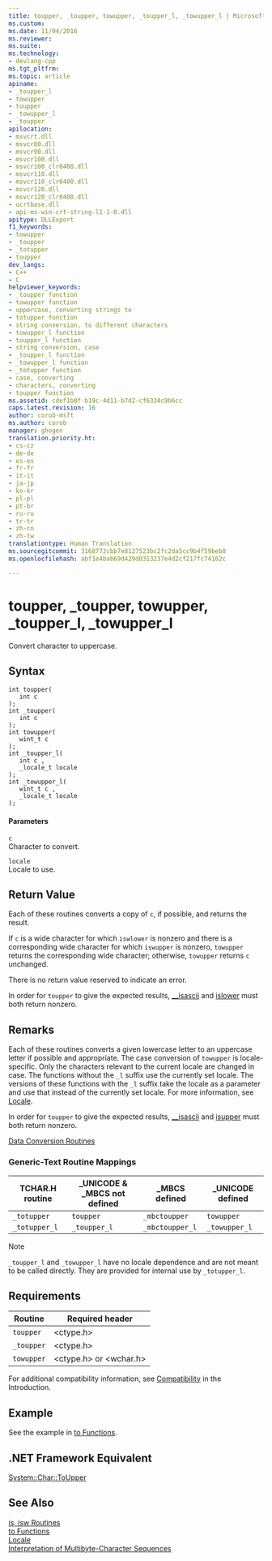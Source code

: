 ```yaml
---
title: toupper, _toupper, towupper, _toupper_l, _towupper_l | Microsoft Docs
ms.custom: 
ms.date: 11/04/2016
ms.reviewer: 
ms.suite: 
ms.technology:
- devlang-cpp
ms.tgt_pltfrm: 
ms.topic: article
apiname:
- _toupper_l
- towupper
- toupper
- _towupper_l
- _toupper
apilocation:
- msvcrt.dll
- msvcr80.dll
- msvcr90.dll
- msvcr100.dll
- msvcr100_clr0400.dll
- msvcr110.dll
- msvcr110_clr0400.dll
- msvcr120.dll
- msvcr120_clr0400.dll
- ucrtbase.dll
- api-ms-win-crt-string-l1-1-0.dll
apitype: DLLExport
f1_keywords:
- towupper
- _toupper
- _totupper
- toupper
dev_langs:
- C++
- C
helpviewer_keywords:
- _toupper function
- towupper function
- uppercase, converting strings to
- totupper function
- string conversion, to different characters
- towupper_l function
- toupper_l function
- string conversion, case
- _toupper_l function
- _towupper_l function
- _totupper function
- case, converting
- characters, converting
- toupper function
ms.assetid: cdef1b0f-b19c-4d11-b7d2-cf6334c9b6cc
caps.latest.revision: 16
author: corob-msft
ms.author: corob
manager: ghogen
translation.priority.ht:
- cs-cz
- de-de
- es-es
- fr-fr
- it-it
- ja-jp
- ko-kr
- pl-pl
- pt-br
- ru-ru
- tr-tr
- zh-cn
- zh-tw
translationtype: Human Translation
ms.sourcegitcommit: 3168772cbb7e8127523bc2fc2da5cc9b4f59beb8
ms.openlocfilehash: abf1e4bab69d429d0313237e4d2cf217fc74162c

---
```

# toupper, _toupper, towupper, _toupper_l, _towupper_l
Convert character to uppercase.  
  
## Syntax  
  
```  
int toupper(  
   int c   
);  
int _toupper(  
   int c   
);  
int towupper(  
   wint_t c   
);  
int _toupper_l(  
   int c ,  
   _locale_t locale  
);  
int _towupper_l(  
   wint_t c ,  
   _locale_t locale  
);  
```  
  
#### Parameters  
 `c`  
 Character to convert.  
  
 `locale`  
 Locale to use.  
  
## Return Value  
 Each of these routines converts a copy of `c`, if possible, and returns the result.  
  
 If `c` is a wide character for which `iswlower` is nonzero and there is a corresponding wide character for which `iswupper` is nonzero, `towupper` returns the corresponding wide character; otherwise, `towupper` returns `c` unchanged.  
  
 There is no return value reserved to indicate an error.  
  
 In order for `toupper` to give the expected results, [__isascii](../../c-runtime-library/reference/isascii-isascii-iswascii.md) and [islower](../../c-runtime-library/reference/islower-iswlower-islower-l-iswlower-l.md) must both return nonzero.  
  
## Remarks  
 Each of these routines converts a given lowercase letter to an uppercase letter if possible and appropriate. The case conversion of `towupper` is locale-specific. Only the characters relevant to the current locale are changed in case. The functions without the `_l` suffix use the currently set locale. The versions of these functions with the `_l` suffix take the locale as a parameter and use that instead of the currently set locale. For more information, see [Locale](../../c-runtime-library/locale.md).  
  
 In order for `toupper` to give the expected results, [__isascii](../../c-runtime-library/reference/isascii-isascii-iswascii.md) and [isupper](../../c-runtime-library/reference/isupper-isupper-l-iswupper-iswupper-l.md) must both return nonzero.  
  
 [Data Conversion Routines](../../c-runtime-library/data-conversion.md)  
  
### Generic-Text Routine Mappings  
  
|TCHAR.H routine|_UNICODE & _MBCS not defined|_MBCS defined|_UNICODE defined|  
|---------------------|------------------------------------|--------------------|-----------------------|  
|`_totupper`|`toupper`|`_mbctoupper`|`towupper`|  
|`_totupper_l`|`_toupper_l`|`_mbctoupper_l`|`_towupper_l`|  
  
> [!NOTE]
>  `_toupper_l` and `_towupper_l` have no locale dependence and are not meant to be called directly. They are provided for internal use by `_totupper_l`.  
  
## Requirements  
  
|Routine|Required header|  
|-------------|---------------------|  
|`toupper`|\<ctype.h>|  
|`_toupper`|\<ctype.h>|  
|`towupper`|\<ctype.h> or \<wchar.h>|  
  
 For additional compatibility information, see [Compatibility](../../c-runtime-library/compatibility.md) in the Introduction.  
  
## Example  
 See the example in [to Functions](../../c-runtime-library/to-functions.md).  
  
## .NET Framework Equivalent  
 [System::Char::ToUpper](https://msdn.microsoft.com/en-us/library/system.char.toupper.aspx)  
  
## See Also  
 [is, isw Routines](../../c-runtime-library/is-isw-routines.md)   
 [to Functions](../../c-runtime-library/to-functions.md)   
 [Locale](../../c-runtime-library/locale.md)   
 [Interpretation of Multibyte-Character Sequences](../../c-runtime-library/interpretation-of-multibyte-character-sequences.md)


<!--HONumber=Jan17_HO1-->


